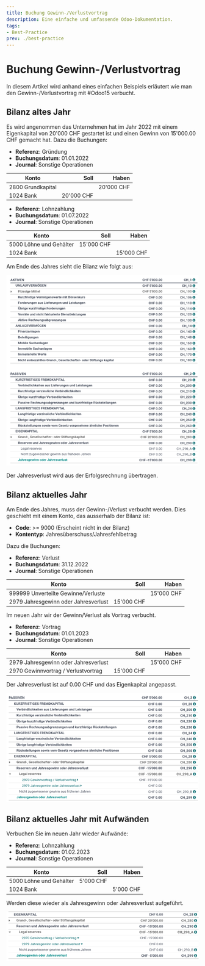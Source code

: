 ```yaml
---
title: Buchung Gewinn-/Verlustvortrag
description: Eine einfache und umfassende Odoo-Dokumentation.
tags:
- Best-Practice
prev: ./best-practice
---
```

# Buchung Gewinn-/Verlustvortrag

In diesem Artikel wird anhand eines einfachen Beispiels erläutert wie man den Gewinn-/Verlustvortrag mit #Odoo15 verbucht.

## Bilanz altes Jahr

Es wird angenommen das Unternehmen hat im Jahr 2022 mit einem Eigenkapital von 20'000 CHF gestartet ist und einen Gewinn von 15'000.00 CHF gemacht hat. Dazu die Buchungen: 

* **Referenz**: Gründung
* **Buchungsdatum**: 01.01.2022
* **Journal**: Sonstige Operationen

| Konto             |       Soll |      Haben |
| ----------------- | ----------:| ----------:|
| 2800 Grundkapital |            | 20'000 CHF |
| 1024 Bank         | 20'000 CHF |            |


* **Referenz**: Lohnzahlung
* **Buchungsdatum**: 01.07.2022
* **Journal**: Sonstige Operationen

| Konto                   |       Soll |      Haben |
| ----------------------- | ----------:| ----------:|
| 5000 Löhne und Gehälter | 15'000 CHF |            |
| 1024 Bank               |            | 15'000 CHF |

Am Ende des Jahres sieht die Bilanz wie folgt aus:

![](attachments/Best%20Practice%20Bilanz1.png)

Der Jahresverlust wird aus der Erfolgsrechnung übertragen.

## Bilanz aktuelles Jahr

Am Ende des Jahres, muss der Gewinn-/Verlust verbucht werden. Dies geschieht mit einem Konto, das ausserhalb der Bilanz ist:

* **Code**: >= 9000 (Erscheint nicht in der Bilanz)
* **Kontentyp**: Jahresüberschuss/Jahresfehlbetrag

Dazu die Buchungen:

* **Referenz**: Verlust
* **Buchungsdatum**: 31.12.2022
* **Journal**: Sonstige Operationen

| Konto                                |       Soll |      Haben |
| ------------------------------------ | ----------:| ----------:|
| 999999 Unverteilte Gewinne/Verluste  |            | 15'000 CHF |
| 2979 Jahresgewinn oder Jahresverlust | 15'000 CHF |            |

Im neuen Jahr wir der Gewinn/Verlust als Vortrag verbucht.

* **Referenz**: Vortrag
* **Buchungsdatum**: 01.01.2023
* **Journal**: Sonstige Operationen

| Konto                                |       Soll |      Haben |     |
| ------------------------------------ | ----------:| ----------:| --- |
| 2979 Jahresgewinn oder Jahresverlust |            | 15'000 CHF |     |
| 2970 Gewinnvortrag / Verlustvortrag  | 15'000 CHF |            |     |

Der Jahresverlust ist auf 0.00 CHF und das Eigenkapital angepasst.

![](attachments/Best%20Practice%20Bilanz2.png)

## Bilanz aktuelles Jahr mit Aufwänden

Verbuchen Sie im neuen Jahr wieder Aufwände:

* **Referenz**: Lohnzahlung
* **Buchungsdatum**: 01.02.2023
* **Journal**: Sonstige Operationen

| Konto                   |      Soll |     Haben |
| ----------------------- | ---------:| ---------:|
| 5000 Löhne und Gehälter | 5'000 CHF |           |
| 1024 Bank               |           | 5'000 CHF |

Werden diese wieder als Jahresgewinn oder Jahresverlust aufgeführt.

![](attachments/Best%20Practice%20Bilanz3.png)